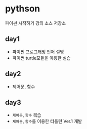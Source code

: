 ﻿# pythson
파이썬 시작하기 강의 소스 저장소

## day1
- 파이썬 프로그래밍 언어 설명
- 파이썬 turtle모듈을 이용한 실습

## day2
- 제어문, 함수

## day3
- `제어문`, `함수` 복습
- `제어문`, `함수`를 이용한 터틀런 Ver.1 개발
